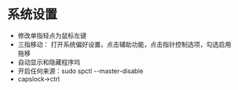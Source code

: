 # 系统设置

-   修改单指轻点为鼠标左键
-   三指移动： 打开系统偏好设置，点击辅助功能，点击指针控制选项，勾选启用拖移
-   自动显示和隐藏程序坞
-   开启任何来源：sudo spctl --master-disable
-   capslock->ctrl

